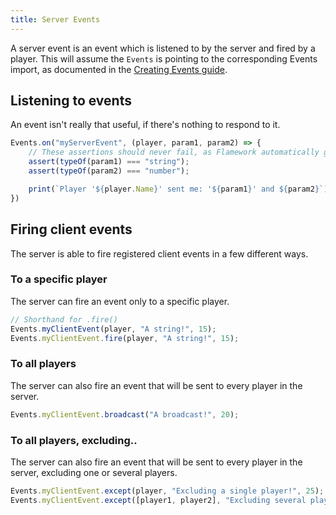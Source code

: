```yaml
---
title: Server Events
---
```

A server event is an event which is listened to by the server and fired by a player. This will assume the `Events` is pointing to the corresponding Events import, as documented in the [Creating Events guide](/docs/flamework/additional-modules/networking/creating-events).

## Listening to events
An event isn't really that useful, if there's nothing to respond to it.
```ts
Events.on("myServerEvent", (player, param1, param2) => {
	// These assertions should never fail, as Flamework automatically generated the correct type guards.
	assert(typeOf(param1) === "string");
	assert(typeOf(param2) === "number");

	print(`Player '${player.Name}' sent me: '${param1}' and ${param2}`);
})
```

## Firing client events
The server is able to fire registered client events in a few different ways.

### To a specific player
The server can fire an event only to a specific player.
```ts
// Shorthand for .fire()
Events.myClientEvent(player, "A string!", 15);
Events.myClientEvent.fire(player, "A string!", 15);
```

### To all players
The server can also fire an event that will be sent to every player in the server.
```ts
Events.myClientEvent.broadcast("A broadcast!", 20);
```

### To all players, excluding..
The server can also fire an event that will be sent to every player in the server, excluding one or several players.
```ts
Events.myClientEvent.except(player, "Excluding a single player!", 25);
Events.myClientEvent.except([player1, player2], "Excluding several players!", 25);
```
